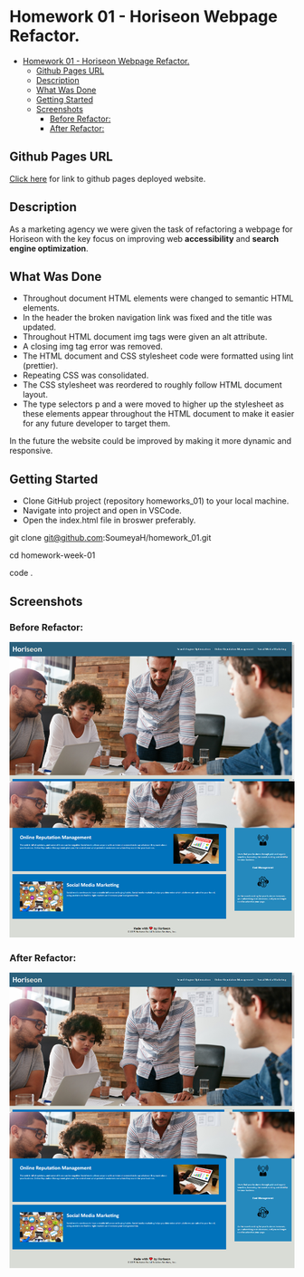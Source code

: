 # Homework 01 - Horiseon Webpage Refactor.

<!-- How do I get prettier to stop altering first line want it to say table of contents-->

- [Homework 01 - Horiseon Webpage Refactor.](#homework-01---horiseon-webpage-refactor)
  - [Github Pages URL](#github-pages-url)
  - [Description](#description)
  - [What Was Done](#what-was-done)
  - [Getting Started](#getting-started)
  - [Screenshots](#screenshots)
    - [Before Refactor:](#before-refactor)
    - [After Refactor:](#after-refactor)

## Github Pages URL

[Click here](https://soumeyah.github.io/homework_01/) for link to github pages deployed website.

## Description

As a marketing agency we were given the task of refactoring a webpage for Horiseon with the key focus on improving web **accessibility** and **search engine optimization**.

## What Was Done

- Throughout document HTML elements were changed to semantic HTML elements.
- In the header the broken navigation link was fixed and the title was updated.
- Throughout HTML document img tags were given an alt attribute.
- A closing img tag error was removed.
- The HTML document and CSS stylesheet code were formatted using lint (prettier).
- Repeating CSS was consolidated.
- The CSS stylesheet was reordered to roughly follow HTML document layout.
- The type selectors p and a were moved to higher up the stylesheet as these elements appear throughout the HTML document to make it easier for any future developer to target them.

In the future the website could be improved by making it more dynamic and responsive.

## Getting Started

- Clone GitHub project (repository homeworks_01) to your local machine.
- Navigate into project and open in VSCode.
- Open the index.html file in broswer preferably.

git clone git@github.com:SoumeyaH/homework_01.git

cd homework-week-01

code .

## Screenshots

### Before Refactor:

![Website before refactor](./screenshots/website-before-refactor.png)

### After Refactor:

![Website after refactor](./screenshots/website-after-refactor.png)
